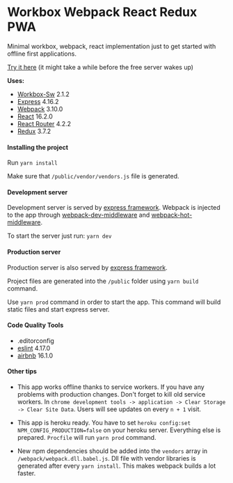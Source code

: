 # Workbox Webpack React Redux PWA

Minimal workbox, webpack, react implementation just to get started with offline first applications.

[Try it here](https://workbox-webpack-react-pwa-app.herokuapp.com) (it might take a while before the free server wakes up)

__Uses:__

 * [Workbox-Sw](https://github.com/GoogleChrome/workbox) 2.1.2
 * [Express](https://github.com/expressjs/express) 4.16.2
 * [Webpack](https://github.com/webpack/webpack) 3.10.0
 * [React](https://github.com/facebook/react) 16.2.0
 * [React Router](https://github.com/ReactTraining/react-router) 4.2.2
 * [Redux](https://github.com/reactjs/redux) 3.7.2

#### Installing the project
 
 Run
 ```yarn install```
 
 Make sure that `/public/vendor/vendors.js` file is generated.
 
 #### Development server
 
 Development server is served by [express framework](https://github.com/expressjs/express). Webpack is injected to the app through [webpack-dev-middleware](https://github.com/webpack/webpack-dev-middleware) and [webpack-hot-middleware](https://github.com/glenjamin/webpack-hot-middleware).
 
 To start the server just run: `yarn dev`
 
 #### Production server
  
 Production server is also served by [express framework](https://github.com/expressjs/express).
  
 Project files are generated into the `/public` folder using `yarn build` command.
 
 Use `yarn prod` command in order to start the app. This command will build static files and start express server.
 
 #### Code Quality Tools
 
 * .editorconfig
 * [eslint](https://github.com/eslint/eslint) 4.17.0
 * [airbnb](https://www.npmjs.com/package/eslint-config-airbnb) 16.1.0

#### Other tips

* This app works offline thanks to service workers. If you have any problems with production changes. Don't forget to kill old service workers. In `chrome development tools -> application -> Clear Storage -> Clear Site Data`. Users will see updates on every `n + 1` visit. 

* This app is heroku ready. You have to set `heroku config:set NPM_CONFIG_PRODUCTION=false` on your heroku server. Everything else is prepared. `Procfile` will run `yarn prod` command.

* New npm dependencies should be added into the `vendors` array in `/webpack/webpack.dll.babel.js`. Dll file with vendor libraries is generated after every `yarn install`. This makes webpack builds a lot faster.
